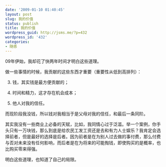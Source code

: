 ```yaml
---
date: '2009-01-10 01:40:45'
layout: post
slug: 我的价值
status: publish
title: 我的价值
wordpress_guid: http://jsms.me/?p=432
wordpress_id: '432'
categories:
- 随感
---
```


09年伊始，我却花了快两年时间才明白这些道理。

做一些事情的时候，我贡献的这些东西才重要（重要性从低到高排列）：

3. 钱，其实钱是最方便贡献的；

2. 时间和精力，这才存在机会成本；

1. 他人对我的信任。

而现阶段我没钱，所以钱对我相当于是父母对我的信任，和最后一条同阶。

其实我没有一些商业上必备的天赋，比如，我同情心过于泛滥。举一个案例，你手头只有一万块钱，那么到底是给农民工发工资还是去和有力人士娱乐？我肯定会选择前者，但是最好的选择是后者。因为前者是在为别人过去做的事付费，那么付费与否对未来没有任何影响，而后者是在为将来的可能掏钱，即使购买的是概率，也比购买零来得强。

明白这些道理，也知道了自己的局限。
